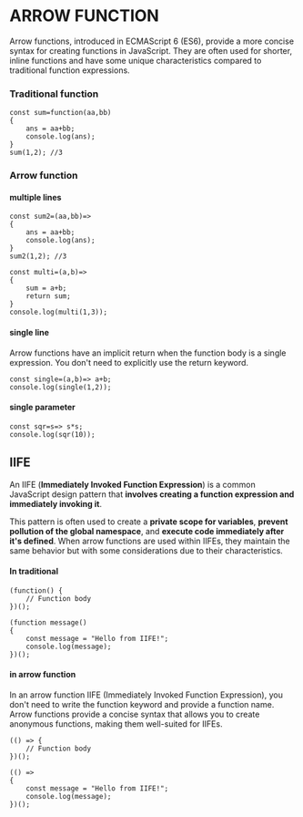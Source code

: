 # ARROW FUNCTION
Arrow functions, introduced in ECMAScript 6 (ES6), provide a more concise syntax for creating functions in JavaScript. They are often used for shorter, inline functions and have some unique characteristics compared to traditional function expressions.


### Traditional function

```
const sum=function(aa,bb)
{
    ans = aa+bb;
    console.log(ans);
}
sum(1,2); //3
```

### Arrow function

#### multiple lines

```
const sum2=(aa,bb)=>
{
    ans = aa+bb;
    console.log(ans);
}
sum2(1,2); //3
```

```
const multi=(a,b)=>
{
    sum = a+b;
    return sum;
}
console.log(multi(1,3));
```

#### single line
Arrow functions have an implicit return when the function body is a single expression. You don't need to explicitly use the return keyword.

```
const single=(a,b)=> a+b;
console.log(single(1,2));
```

#### single parameter 

```
const sqr=s=> s*s;
console.log(sqr(10));
```

## IIFE
An IIFE (**Immediately Invoked Function Expression**) is a common JavaScript design pattern that **involves creating a function expression and immediately invoking it**.

This pattern is often used to create a **private scope for variables**, **prevent pollution of the global namespace**, and **execute code immediately after it's defined**. When arrow functions are used within IIFEs, they maintain the same behavior but with some considerations due to their characteristics.

#### In traditional

```
(function() {
    // Function body
})();

```

```
(function message()
{
    const message = "Hello from IIFE!";
    console.log(message);
})();
```

#### in arrow function
In an arrow function IIFE (Immediately Invoked Function Expression), you don't need to write the function keyword and provide a function name. Arrow functions provide a concise syntax that allows you to create anonymous functions, making them well-suited for IIFEs.

```
(() => {
    // Function body
})();
```

```
(() =>
{
    const message = "Hello from IIFE!";
    console.log(message);
})();
```
